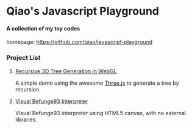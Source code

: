 Qiao's Javascript Playground 
============================

#### A collection of my toy codes ####

homepage: https://github.com/qiao/javascript-playground

### Project List ###

1. [Recursive 3D Tree Generation in WebGL](http://qiao.github.com/javascript-playground/webgl-tree/)

    A simple demo using the awesome [Three.js](https://github.com/mrdoob/three.js) to generate a tree by recursion.

2. [Visual Befunge93 Interpreter](http://qiao.github.com/javascript-playground/befunge93/)

    Visual Befunge93 interpreter using HTML5 canvas, with no external libraries.
